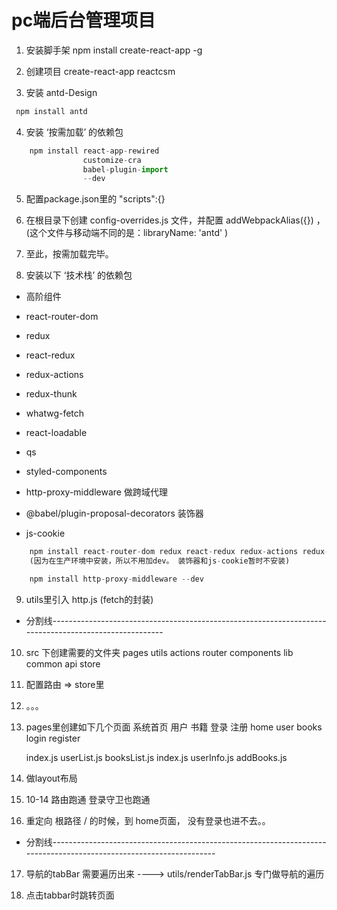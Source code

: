 # pc端后台管理项目


1. 安装脚手架 npm install create-react-app -g

2. 创建项目 create-react-app reactcsm

3. 安装 antd-Design
```javascript
 npm install antd
```

4. 安装 ‘按需加载’ 的依赖包
```javascript
    npm install react-app-rewired 
                customize-cra 
                babel-plugin-import 
                --dev
```

5. 配置package.json里的 "scripts":{}

6. 在根目录下创建 config-overrides.js 文件，并配置 addWebpackAlias({}) ，(这个文件与移动端不同的是：libraryName: 'antd' )  

7. 至此，按需加载完毕。

8. 安装以下 ‘技术栈’ 的依赖包
- 高阶组件
- react-router-dom
- redux
- react-redux
- redux-actions
- redux-thunk
- whatwg-fetch
- react-loadable
- qs
- styled-components

- http-proxy-middleware    做跨域代理

- @babel/plugin-proposal-decorators  装饰器  

- js-cookie 

```javascript
    npm install react-router-dom redux react-redux redux-actions redux-thunk whatwg-fetch react-loadable qs styled-components
    (因为在生产环境中安装，所以不用加dev。 装饰器和js-cookie暂时不安装)
```
```javascript
    npm install http-proxy-middleware --dev
```

9. utils里引入 http.js (fetch的封装)



- 分割线------------------------------------------------------------------------------------------------------

10. src 下创建需要的文件夹        pages utils actions router components lib common api store    

11. 配置路由 => store里

12. 。。。

13. pages里创建如下几个页面
    系统首页       用户          书籍            登录     注册
     home         user          books           login    register

    index.js      userList.js   booksList.js    index.js
                  userInfo.js   addBooks.js


14. 做layout布局

15. 10-14 路由跑通 登录守卫也跑通

16. 重定向 根路径 / 的时候，到 home页面， 没有登录也进不去。。

- 分割线-------------------------------------------------------------------------------------------------------------------

17. 导航的tabBar 需要遍历出来   ----> utils/renderTabBar.js   专门做导航的遍历

18. 点击tabbar时跳转页面





